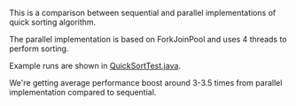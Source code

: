 This is a comparison between sequential and parallel implementations of quick sorting algorithm.

The parallel implementation is based on ForkJoinPool and uses 4 threads to perform sorting.

Example runs are shown in [QuickSortTest.java](src/test/java/QuickSortTest.java).

We're getting average performance boost around 3-3.5 times from parallel implementation compared to sequential.
